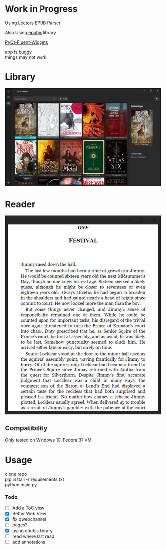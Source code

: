# Work in Progress
Using [Lectors](https://github.com/BasioMeusPuga/Lector/blob/master/lector/parsers/epub.py) EPUB Parser


Also Using [epubjs](https://github.com/futurepress/epub.js/tree/master) library


[PyQt-Fluent-Widgets](https://github.com/zhiyiYo/PyQt-Fluent-Widgets/tree/master)

app is buggy  
things may not work

# Library

![image info](static/screenshot1.png "library")

# Reader

![image info](static/screenshotL.png "reader")

## Compatibility

Only tested on Windows 10, Fedora 37 VM

# Usage

clone repo  
pip install -r requirements.txt  
python main.py 




### Todo
- [ ] Add a ToC view
- [X] Better Web View 
- [X] fix qwebchannel
- [ ] pages?
- [X] using epubjs library
- [ ] read where last read
- [ ] add annotations
